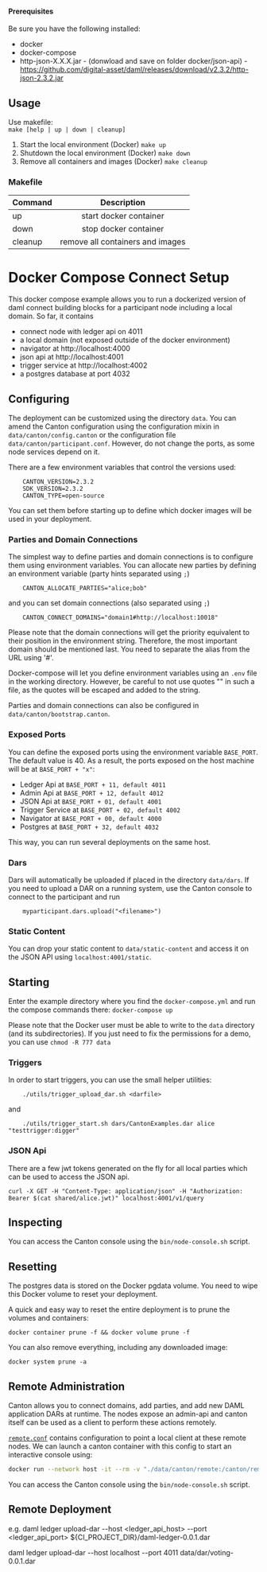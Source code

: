 #### Prerequisites

Be sure you have the following installed:
- docker 
- docker-compose
- http-json-X.X.X.jar - (donwload and save on folder docker/json-api) - https://github.com/digital-asset/daml/releases/download/v2.3.2/http-json-2.3.2.jar

## Usage
Use makefile: <br/>
```make [help | up | down | cleanup]```

1. Start the local environment (Docker) ````make up````
2. Shutdown the local environment (Docker) ````make down````
3. Remove all containers and images (Docker) ````make cleanup````

### Makefile 
| Command        | Description           |
| ------------- |:-------------:|
| up      | start docker container |
| down      | stop docker container      |
| cleanup | remove all containers and images  |

# Docker Compose Connect Setup

This docker compose example allows you to run a dockerized version of daml
connect building blocks for a participant node including a local domain. So far, 
it contains
- connect node with ledger api on 4011
- a local domain (not exposed outside of the docker environment) 
- navigator at http://localhost:4000
- json api at http://localhost:4001
- trigger service at http://localhost:4002
- a postgres database at port 4032

## Configuring

The deployment can be customized using the directory `data`. You can amend the Canton configuration using the 
configuration mixin in `data/canton/config.canton` or the configuration file `data/canton/participant.conf`. However,
do not change the ports, as some node services depend on it.

There are a few environment variables that control the versions used:
```
    CANTON_VERSION=2.3.2
    SDK_VERSION=2.3.2
    CANTON_TYPE=open-source    
```
You can set them before starting up to define which docker images will be used in your deployment.

### Parties and Domain Connections

The simplest way to define parties and domain connections is to configure them using environment variables.
You can allocate new parties by defining an environment variable (party hints separated using `;`)
```
    CANTON_ALLOCATE_PARTIES="alice;bob"
```
and you can set domain connections (also separated using `;`) 
```
    CANTON_CONNECT_DOMAINS="domain1#http://localhost:10018"
```

Please note that the domain connections will get the priority equivalent to their
position in the environment string. Therefore, the most important domain should be mentioned last.
You need to separate the alias from the URL using '#'.   

Docker-compose will let you define environment variables using an `.env` file in the working directory. 
However, be careful to not use quotes "" in such a file, as the quotes will be escaped and added to the 
string.

Parties and domain connections can also be configured in `data/canton/bootstrap.canton`. 

### Exposed Ports

You can define the exposed ports using the environment variable `BASE_PORT`. The default value is 40. 
As a result, the ports exposed on the host machine will be at `BASE_PORT + "x"`:
- Ledger Api at `BASE_PORT + 11, default 4011`
- Admin Api at `BASE_PORT + 12, default 4012`
- JSON Api at `BASE_PORT + 01, default 4001`
- Trigger Service at `BASE_PORT + 02, default 4002`
- Navigator at `BASE_PORT + 00, default 4000`
- Postgres at  `BASE_PORT + 32, default 4032` 

This way, you can run several deployments on the same host.

### Dars

Dars will automatically be uploaded if placed in the directory `data/dars`. If you need to upload
a DAR on a running system, use the Canton console to connect to the participant and run
```
    myparticipant.dars.upload("<filename>")
```
### Static Content

You can drop your static content to `data/static-content` and access it on the JSON API using `localhost:4001/static`.

## Starting

Enter the example directory where you find the `docker-compose.yml` and run the compose 
commands there: `docker-compose up`

Please note that the Docker user must be able to write to the `data` directory (and its subdirectories).
If you just need to fix the permissions for a demo, you can use ``chmod -R 777 data``

### Triggers

In order to start triggers, you can use the small helper utilities:

```
    ./utils/trigger_upload_dar.sh <darfile>
```

and
 
```
    ./utils/trigger_start.sh dars/CantonExamples.dar alice "testtrigger:digger"
```

### JSON Api

There are a few jwt tokens generated on the fly for all local parties which can be used to access the JSON api.

```
curl -X GET -H "Content-Type: application/json" -H "Authorization: Bearer $(cat shared/alice.jwt)" localhost:4001/v1/query
```

## Inspecting

You can access the Canton console using the `bin/node-console.sh` script. 

## Resetting

The postgres data is stored on the Docker pgdata volume. You need to wipe this Docker volume to reset your deployment.

A quick and easy way to reset the entire deployment is to prune the volumes and containers:

`docker container prune -f && docker volume prune -f`

You can also remove everything, including any downloaded image:

`docker system prune -a`


## Remote Administration

Canton allows you to connect domains, add parties, and add new DAML application DARs at runtime.
The nodes expose an admin-api and canton itself can be used as a client to perform these actions remotely.

[`remote.conf`](./remote.conf) contains configuration to point a local client at these remote nodes. We can launch a canton container with this config to start an interactive console using:

```sh
docker run --network host -it --rm -v "./data/canton/remote:/canton/remote" digitalasset/canton-open-source:2.3.2 --config canton/remote/participant1.conf,canton/remote/domain1.conf
```

You can access the Canton console using the `bin/node-console.sh` script. 

## Remote Deployment

e.g.
daml ledger upload-dar --host <ledger_api_host> --port <ledger_api_port> ${CI_PROJECT_DIR}/daml-ledger-0.0.1.dar

daml ledger upload-dar --host localhost --port 4011 data/dar/voting-0.0.1.dar
